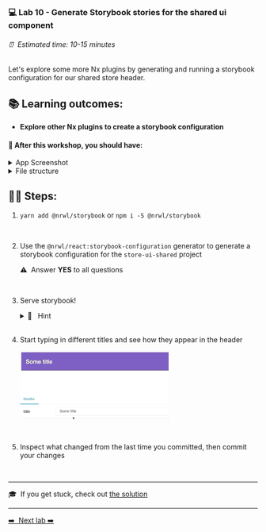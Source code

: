 ### 💻 Lab 10 - Generate Storybook stories for the shared ui component

###### ⏰ &nbsp;Estimated time: 10-15 minutes

Let's explore some more Nx plugins by generating and running a storybook configuration for our shared store header.

## 📚 Learning outcomes:

- **Explore other Nx plugins to create a storybook configuration**

#### 📲 After this workshop, you should have:

<details>
  <summary>App Screenshot</summary>
  No change in how the app looks!
</details>

<details>
  <summary>File structure</summary>
  <img src="../assets/lab10_directory-structure.png" height="700" alt="lab10 file structure">
</details>

## 🏋️‍♀️ Steps:

1. `yarn add @nrwl/storybook` or `npm i -S @nrwl/storybook`
<br/>

2. Use the `@nrwl/react:storybook-configuration` generator to generate a storybook configuration for the `store-ui-shared` project

   ⚠️&nbsp;&nbsp;Answer **YES** to all questions
<br />   

3. Serve storybook!

   <details>
   <summary>🐳 &nbsp;&nbsp;Hint</summary>

   `nx storybook store-ui-shared`

   </details><br />

4. Start typing in different titles and see how they appear in the header

    <img src="../assets/storybook.gif" width="300" alt="the header component running in storybook">
<br/>

5. Inspect what changed from the last time you committed, then commit your changes
<br />


---

🎓&nbsp;&nbsp;If you get stuck, check out [the solution](SOLUTION.md)

---

[➡️ &nbsp;Next lab ➡️](../lab11/LAB.md)
